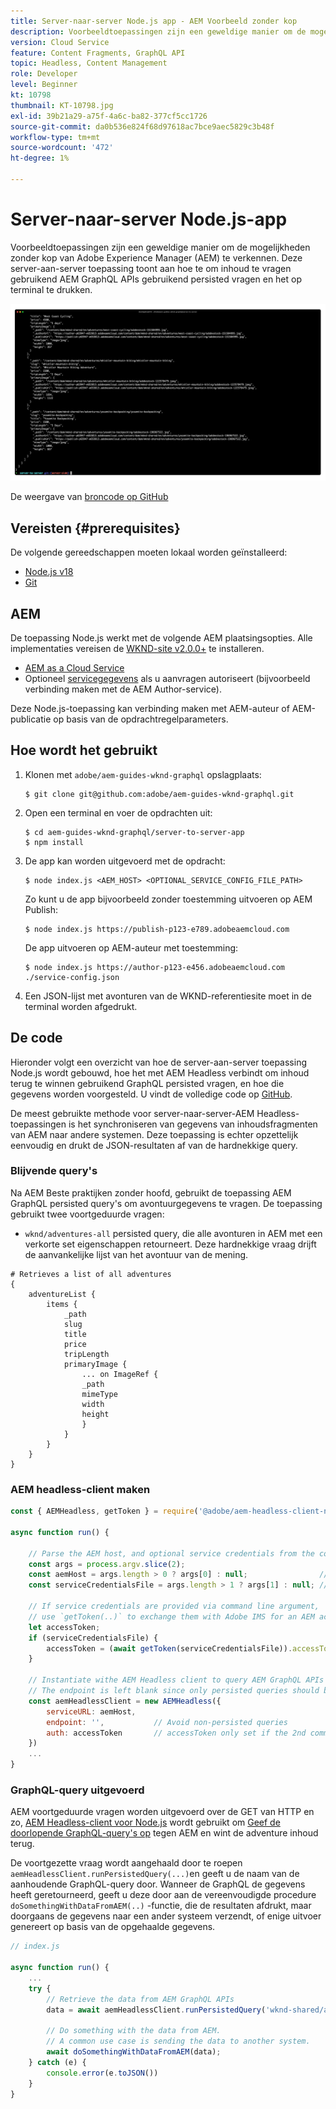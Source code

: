 ```yaml
---
title: Server-naar-server Node.js app - AEM Voorbeeld zonder kop
description: Voorbeeldtoepassingen zijn een geweldige manier om de mogelijkheden zonder kop van Adobe Experience Manager (AEM) te verkennen. Deze server-side toepassing Node.js toont aan hoe te om inhoud te vragen gebruikend AEM GraphQL APIs gebruikend persisted vragen.
version: Cloud Service
feature: Content Fragments, GraphQL API
topic: Headless, Content Management
role: Developer
level: Beginner
kt: 10798
thumbnail: KT-10798.jpg
exl-id: 39b21a29-a75f-4a6c-ba82-377cf5cc1726
source-git-commit: da0b536e824f68d97618ac7bce9aec5829c3b48f
workflow-type: tm+mt
source-wordcount: '472'
ht-degree: 1%

---
```


# Server-naar-server Node.js-app

Voorbeeldtoepassingen zijn een geweldige manier om de mogelijkheden zonder kop van Adobe Experience Manager (AEM) te verkennen. Deze server-aan-server toepassing toont aan hoe te om inhoud te vragen gebruikend AEM GraphQL APIs gebruikend persisted vragen en het op terminal te drukken.

![Server-naar-server Node.js-app met AEM Headless](./assets/server-to-server-app/server-to-server-app.png)

De weergave van [broncode op GitHub](https://github.com/adobe/aem-guides-wknd-graphql/tree/main/server-to-server-app)

## Vereisten {#prerequisites}

De volgende gereedschappen moeten lokaal worden geïnstalleerd:

+ [Node.js v18](https://nodejs.org/en/)
+ [Git](https://git-scm.com/)

## AEM

De toepassing Node.js werkt met de volgende AEM plaatsingsopties. Alle implementaties vereisen de [WKND-site v2.0.0+](https://github.com/adobe/aem-guides-wknd/releases/latest) te installeren.

+ [AEM as a Cloud Service](https://experienceleague.adobe.com/docs/experience-manager-cloud-service/content/implementing/deploying/overview.html)
+ Optioneel [servicegegevens](https://experienceleague.adobe.com/docs/experience-manager-cloud-service/content/implementing/developing/generating-access-tokens-for-server-side-apis.html) als u aanvragen autoriseert (bijvoorbeeld verbinding maken met de AEM Author-service).

Deze Node.js-toepassing kan verbinding maken met AEM-auteur of AEM-publicatie op basis van de opdrachtregelparameters.

## Hoe wordt het gebruikt

1. Klonen met `adobe/aem-guides-wknd-graphql` opslagplaats:

   ```shell
   $ git clone git@github.com:adobe/aem-guides-wknd-graphql.git
   ```

1. Open een terminal en voer de opdrachten uit:

   ```shell
   $ cd aem-guides-wknd-graphql/server-to-server-app
   $ npm install
   ```

1. De app kan worden uitgevoerd met de opdracht:

   ```
   $ node index.js <AEM_HOST> <OPTIONAL_SERVICE_CONFIG_FILE_PATH>
   ```

   Zo kunt u de app bijvoorbeeld zonder toestemming uitvoeren op AEM Publish:

   ```shell
   $ node index.js https://publish-p123-e789.adobeaemcloud.com
   ```

   De app uitvoeren op AEM-auteur met toestemming:

   ```shell
   $ node index.js https://author-p123-e456.adobeaemcloud.com ./service-config.json
   ```

1. Een JSON-lijst met avonturen van de WKND-referentiesite moet in de terminal worden afgedrukt.

## De code

Hieronder volgt een overzicht van hoe de server-aan-server toepassing Node.js wordt gebouwd, hoe het met AEM Headless verbindt om inhoud terug te winnen gebruikend GraphQL persisted vragen, en hoe die gegevens worden voorgesteld. U vindt de volledige code op [GitHub](https://github.com/adobe/aem-guides-wknd-graphql/tree/main/server-to-server-app).

De meest gebruikte methode voor server-naar-server-AEM Headless-toepassingen is het synchroniseren van gegevens van inhoudsfragmenten van AEM naar andere systemen. Deze toepassing is echter opzettelijk eenvoudig en drukt de JSON-resultaten af van de hardnekkige query.

### Blijvende query&#39;s

Na AEM Beste praktijken zonder hoofd, gebruikt de toepassing AEM GraphQL persisted query&#39;s om avontuurgegevens te vragen. De toepassing gebruikt twee voortgeduurde vragen:

+ `wknd/adventures-all` persisted query, die alle avonturen in AEM met een verkorte set eigenschappen retourneert. Deze hardnekkige vraag drijft de aanvankelijke lijst van het avontuur van de mening.

```
# Retrieves a list of all adventures
{
    adventureList {
        items {
            _path
            slug
            title
            price
            tripLength
            primaryImage {
                ... on ImageRef {
                _path
                mimeType
                width
                height
                }
            }
        }
    }
}
```

### AEM headless-client maken

```javascript
const { AEMHeadless, getToken } = require('@adobe/aem-headless-client-nodejs');

async function run() { 

    // Parse the AEM host, and optional service credentials from the command line arguments
    const args = process.argv.slice(2);
    const aemHost = args.length > 0 ? args[0] : null;                // Example: https://author-p123-e456.adobeaemcloud.com
    const serviceCredentialsFile = args.length > 1 ? args[1] : null; // Example: ./service-config.json

    // If service credentials are provided via command line argument,
    // use `getToken(..)` to exchange them with Adobe IMS for an AEM access token 
    let accessToken;
    if (serviceCredentialsFile) {
        accessToken = (await getToken(serviceCredentialsFile)).accessToken;
    }

    // Instantiate withe AEM Headless client to query AEM GraphQL APIs
    // The endpoint is left blank since only persisted queries should be used to query AEM's GraphQL APIs
    const aemHeadlessClient = new AEMHeadless({
        serviceURL: aemHost,
        endpoint: '',           // Avoid non-persisted queries
        auth: accessToken       // accessToken only set if the 2nd command line parameter is set
    })
    ...
}
```


### GraphQL-query uitgevoerd

AEM voortgeduurde vragen worden uitgevoerd over de GET van HTTP en zo, [AEM Headless-client voor Node.js](https://github.com/adobe/aem-headless-client-nodejs) wordt gebruikt om [Geef de doorlopende GraphQL-query&#39;s op](https://github.com/adobe/aem-headless-client-nodejs#within-asyncawait) tegen AEM en wint de adventure inhoud terug.

De voortgezette vraag wordt aangehaald door te roepen `aemHeadlessClient.runPersistedQuery(...)`en geeft u de naam van de aanhoudende GraphQL-query door. Wanneer de GraphQL de gegevens heeft geretourneerd, geeft u deze door aan de vereenvoudigde procedure `doSomethingWithDataFromAEM(..)` -functie, die de resultaten afdrukt, maar doorgaans de gegevens naar een ander systeem verzendt, of enige uitvoer genereert op basis van de opgehaalde gegevens.

```js
// index.js

async function run() { 
    ...
    try {
        // Retrieve the data from AEM GraphQL APIs
        data = await aemHeadlessClient.runPersistedQuery('wknd-shared/adventures-all')
        
        // Do something with the data from AEM. 
        // A common use case is sending the data to another system.
        await doSomethingWithDataFromAEM(data);
    } catch (e) {
        console.error(e.toJSON())
    }
}
```
